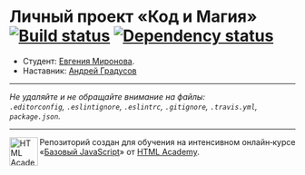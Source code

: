 # Личный проект «Код и Магия» [![Build status][travis-image]][travis-url] [![Dependency status][dependency-image]][dependency-url]

* Студент: [Евгения Миронова](https://up.htmlacademy.ru/javascript/5/user/16298).
* Наставник: [Андрей Градусов](https://htmlacademy.ru/profile/id182375)

--- 

_Не удаляйте и не обращайте внимание на файлы:_<br>
_`.editorconfig`, `.eslintignore`, `.eslintrc`, `.gitignore`, `.travis.yml`, `package.json`._

---

<a href="https://htmlacademy.ru/intensive/javascript"><img align="left" width="50" height="50" title="HTML Academy" src="https://up.htmlacademy.ru/static/img/intensive/javascript/logo-for-github.svg"></a>

Репозиторий создан для обучения на интенсивном онлайн‑курсе «[Базовый JavaScript](https://htmlacademy.ru/intensive/javascript)» от [HTML Academy](https://htmlacademy.ru).

[travis-image]: https://travis-ci.org/htmlacademy-javascript/16298-code-and-magick.svg?branch=master
[travis-url]: https://travis-ci.org/htmlacademy-javascript/16298-code-and-magick
[dependency-image]: https://david-dm.org/htmlacademy-javascript/16298-code-and-magick.svg?style=flat-square
[dependency-url]: https://david-dm.org/htmlacademy-javascript/16298-code-and-magick
